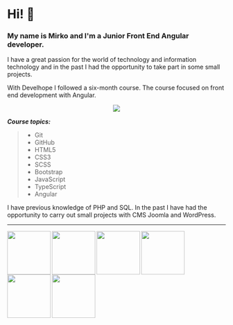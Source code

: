 # Hi! 👋

### My name is Mirko and I'm a Junior Front End Angular developer.

I have a great passion for the world of technology and information technology and in the past I had the opportunity to take part in some small projects.

With Develhope I followed a six-month course. The course focused on front end development with Angular.

<div align="center">
<img
     src="https://api.accredible.com/v1/frontend/credential_website_embed_image/badge/40724339"
     align="center"/>
</div>

***Course topics:***
> - Git
> - GitHub
> - HTML5
> - CSS3
> - SCSS
> - Bootstrap
> - JavaScript
> - TypeScript
> - Angular

I have previous knowledge of PHP and SQL. In the past I have had the opportunity to carry out small projects with CMS Joomla and WordPress.

***

<!-- HTML5 -->
<img
   src="https://upload.wikimedia.org/wikipedia/commons/thumb/6/61/HTML5_logo_and_wordmark.svg/512px-HTML5_logo_and_wordmark.svg.png"
   height="100"
   align="left" />
<!-- CSS3 -->
<img
   src="https://upload.wikimedia.org/wikipedia/commons/thumb/d/d5/CSS3_logo_and_wordmark.svg/363px-CSS3_logo_and_wordmark.svg.png"
   height="100"
   align="left" />
<!-- JavaScript -->
<img
   src="https://upload.wikimedia.org/wikipedia/commons/thumb/7/73/Javascript-736400_960_720.png/600px-Javascript-736400_960_720.png"
   height="100"
   align="left" />
<!-- TypScript -->
<img
   src="https://devexp.io/wp-content/uploads/2019/05/ts.png"
   height="100"
   align="left" />
<!-- Angular -->
<img
   src="https://upload.wikimedia.org/wikipedia/commons/thumb/c/cf/Angular_full_color_logo.svg/512px-Angular_full_color_logo.svg.png"
   height="100"
   align="left" />
<!-- PHP -->
<img
   src="https://upload.wikimedia.org/wikipedia/commons/thumb/2/27/PHP-logo.svg/1024px-PHP-logo.svg.png"
   height="100"
   align="left" />
  
<!--
**giglioDomenicoMirko/giglioDomenicoMirko** is a ✨ _special_ ✨ repository because its `README.md` (this file) appears on your GitHub profile.

Here are some ideas to get you started:

- 🔭 I’m currently working on ...
- 🌱 I’m currently learning ...
- 👯 I’m looking to collaborate on ...
- 🤔 I’m looking for help with ...
- 💬 Ask me about ...
- 📫 How to reach me: ...
- 😄 Pronouns: ...
- ⚡ Fun fact: ...
-->
